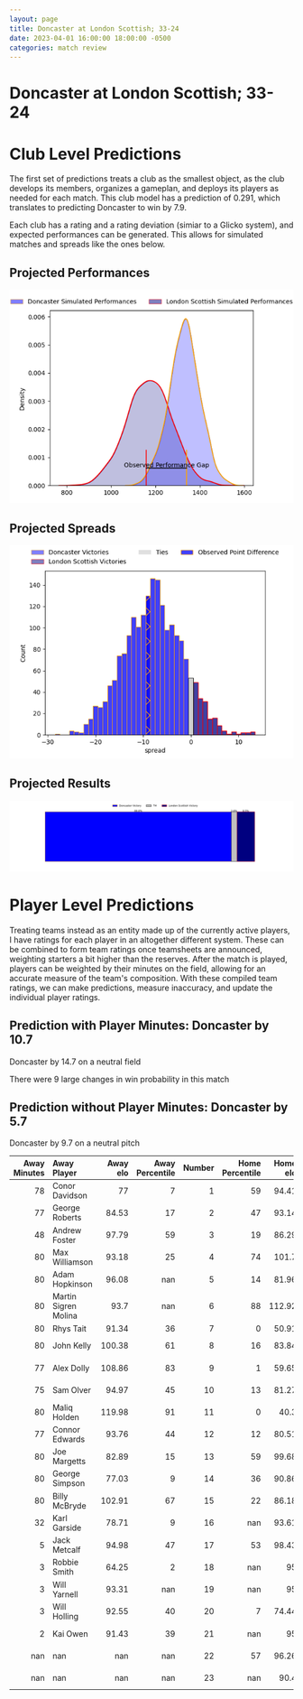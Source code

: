 ```yaml
---  
layout: page  
title: Doncaster at London Scottish; 33-24  
date: 2023-04-01 16:00:00 18:00:00 -0500  
categories: match review  
---
```

# Doncaster at London Scottish; 33-24

# Club Level Predictions


The first set of predictions treats a club as the smallest object, as the club develops its members, organizes a gameplan, and deploys its players as needed for each match. This club model has a prediction of 0.291, which translates to predicting Doncaster to win by 7.9.

Each club has a rating and a rating deviation (simiar to a Glicko system), and expected performances can be generated. This allows for simulated matches and spreads like the ones below.
## Projected Performances


![Projected Performances](plots/performances_2023-04-01-LondonScottish-Doncaster.png)
## Projected Spreads


![Projected Spreads](plots/spreads_2023-04-01-LondonScottish-Doncaster.png)
## Projected Results


![Projected Results](plots/resultbar_2023-04-01-LondonScottish-Doncaster.png)
# Player Level Predictions


Treating teams instead as an entity made up of the currently active players, I have ratings for each player in an altogether different system. These can be combined to form team ratings once teamsheets are announced, weighting starters a bit higher than the reserves. After the match is played, players can be weighted by their minutes on the field, allowing for an accurate measure of the team's composition. With these compiled team ratings, we can make predictions, measure inaccuracy, and update the individual player ratings.
## Prediction with Player Minutes: Doncaster by 10.7


Doncaster by 14.7 on a neutral field

There were 9 large changes in win probability in this match
## Prediction without Player Minutes: Doncaster by 5.7


Doncaster by 9.7 on a neutral pitch



|   Away Minutes | Away Player          |   Away elo |   Away Percentile |   Number |   Home Percentile |   Home elo | Home Player        |   Home Minutes |
|---------------:|:---------------------|-----------:|------------------:|---------:|------------------:|-----------:|:-------------------|---------------:|
|             78 | Conor Davidson       |      77    |                 7 |        1 |                59 |      94.41 | Jordan Els         |             60 |
|             77 | George Roberts       |      84.53 |                17 |        2 |                47 |      93.14 | Austin Wallis      |             75 |
|             48 | Andrew Foster        |      97.79 |                59 |        3 |                19 |      86.29 | Joe Rees           |             43 |
|             80 | Max Williamson       |      93.18 |                25 |        4 |                74 |     101.7  | Matt Wilkinson     |             70 |
|             80 | Adam Hopkinson       |      96.08 |               nan |        5 |                14 |      81.96 | Matas Jurevicius   |             60 |
|             80 | Martin Sigren Molina |      93.7  |               nan |        6 |                88 |     112.92 | Bailey Ransom      |             80 |
|             80 | Rhys Tait            |      91.34 |                36 |        7 |                 0 |      50.91 | Jack Ingall        |             80 |
|             80 | John Kelly           |     100.38 |                61 |        8 |                16 |      83.84 | Will Trenholm      |             80 |
|             77 | Alex Dolly           |     108.86 |                83 |        9 |                 1 |      59.65 | Daniel Nutton      |             75 |
|             75 | Sam Olver            |      94.97 |                45 |       10 |                13 |      81.27 | Nathan Chamberlain |             75 |
|             80 | Maliq Holden         |     119.98 |                91 |       11 |                 0 |      40.3  | Noah Ferdinand     |             69 |
|             77 | Connor Edwards       |      93.76 |                44 |       12 |                12 |      80.51 | Will Simonds       |             80 |
|             80 | Joe Margetts         |      82.89 |                15 |       13 |                59 |      99.68 | Lennox Anyanwu     |             80 |
|             80 | George Simpson       |      77.03 |                 9 |       14 |                36 |      90.86 | Luke Mehson        |             80 |
|             80 | Billy McBryde        |     102.91 |                67 |       15 |                22 |      86.18 | Cameron Anderson   |             80 |
|             32 | Karl Garside         |      78.71 |                 9 |       16 |               nan |      93.61 | Rhys Litterick     |             37 |
|              5 | Jack Metcalf         |      94.98 |                47 |       17 |                53 |      98.43 | Viliami Taulani    |             20 |
|              3 | Robbie Smith         |      64.25 |                 2 |       18 |               nan |      95    | Will Prior         |             20 |
|              3 | Will Yarnell         |      93.31 |               nan |       19 |               nan |      95    | Charlie Ingall     |             11 |
|              3 | Will Holling         |      92.55 |                40 |       20 |                 7 |      74.44 | Brian Tuilagi      |             10 |
|              2 | Kai Owen             |      91.43 |                39 |       21 |               nan |      95    | Luca Petrozzi      |              5 |
|            nan | nan                  |     nan    |               nan |       22 |                57 |      96.26 | Connor Slevin      |              5 |
|            nan | nan                  |     nan    |               nan |       23 |               nan |      90.4  | Lawrence Mason     |              5 |

